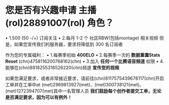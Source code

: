 # 您是否有兴趣申请 主播(rol)28891007(rol) 角色？

• 1.500 (50 -/+) 订阅关注
• 2.每月 1-2 个 社区RBW(包括montage) 相关视频
但是，如果您宣传我们的服务器，要求将降低到 300 名订阅者


作为您的专属福利：
• 1.每赛季初始 **400ELO**
• 2.每赛季一次的 **数据重置Stats Reset** (chn)4758116200768162(chn)
• 3.加入 **任何一个比赛语音频道** 权限
• 4.能够在(chn)8918255316526220(chn)频道 **宣传您的视频** 

如果您满足要求，或者非常接近要求，请前往(chn)8117575439678117(chn)开启工单并在工单中at (met)2969813927(met)、(met)300738121(met)、(met)1272394707(met)其中一名管理人员
**我们鼓励每个创作者提交工单，无论是否满足要求，因为可以有例外！**
